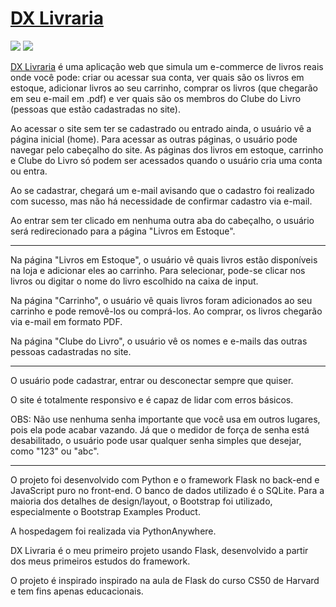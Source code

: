 # [DX Livraria](https://xaxadanilo.pythonanywhere.com/)

<img src="https://github.com/Danilo-Xaxa/livraria/blob/main/static/imagens/screenshot_home.png"/>

<img src="https://github.com/Danilo-Xaxa/livraria/blob/main/static/imagens/screenshot_livros.png"/>

[DX Livraria](https://xaxadanilo.pythonanywhere.com/) é uma aplicação web que simula um e-commerce de livros reais onde você pode: criar ou acessar sua conta, ver quais são os livros em estoque, adicionar livros ao seu carrinho, comprar os livros (que chegarão em seu e-mail em .pdf) e ver quais são os membros do Clube do Livro (pessoas que estão cadastradas no site).

Ao acessar o site sem ter se cadastrado ou entrado ainda, o usuário vê a página inicial (home). Para acessar as outras páginas, o usuário pode navegar pelo cabeçalho do site. As páginas dos livros em estoque, carrinho e Clube do Livro só podem ser acessados quando o usuário cria uma conta ou entra.

Ao se cadastrar, chegará um e-mail avisando que o cadastro foi realizado com sucesso, mas não há necessidade de confirmar cadastro via e-mail.

Ao entrar sem ter clicado em nenhuma outra aba do cabeçalho, o usuário será redirecionado para a página "Livros em Estoque".

---

Na página "Livros em Estoque", o usuário vê quais livros estão disponíveis na loja e adicionar eles ao carrinho. Para selecionar, pode-se clicar nos livros ou digitar o nome do livro escolhido na caixa de input.

Na página "Carrinho", o usuário vê quais livros foram adicionados ao seu carrinho e pode removê-los ou comprá-los. Ao comprar, os livros chegarão via e-mail em formato PDF.

Na página "Clube do Livro", o usuário vê os nomes e e-mails das outras pessoas cadastradas no site.

---

O usuário pode cadastrar, entrar ou desconectar sempre que quiser.

O site é totalmente responsivo e é capaz de lidar com erros básicos.

OBS: Não use nenhuma senha importante que você usa em outros lugares, pois ela pode acabar vazando. Já que o medidor de força de senha está desabilitado, o usuário pode usar qualquer senha simples que desejar, como "123" ou "abc".

---

O projeto foi desenvolvido com Python e o framework Flask no back-end e JavaScript puro no front-end. O banco de dados utilizado é o SQLite. Para a maioria dos detalhes de design/layout, o Bootstrap foi utilizado, especialmente o Bootstrap Examples Product.

A hospedagem foi realizada via PythonAnywhere.

DX Livraria é o meu primeiro projeto usando Flask, desenvolvido a partir dos meus primeiros estudos do framework.

O projeto é inspirado inspirado na aula de Flask do curso CS50 de Harvard e tem fins apenas educacionais.
